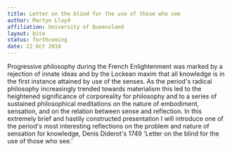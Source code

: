 ```yaml
---
title: Letter on the blind for the use of those who see
author: Martyn Lloyd
affiliation: University of Queensland
layout: bite
status: forthcoming
date: 22 Oct 2014
---
```


Progressive philosophy during the French Enlightenment was marked by a rejection of innate ideas and by the Lockean maxim that all knowledge is in the first instance attained by use of the senses. As the period's radical philosophy increasingly trended towards materialism this led to the heightened significance of corporeality for philosophy and to a series of sustained philosophical meditations on the nature of embodiment, sensation, and on the relation between sense and reflection. In this extremely brief and hastily constructed presentation I will introduce one of the period's most interesting reflections on the problem and nature of sensation for knowledge, Denis Diderot's 1749  'Letter on the blind for the use of those who see.'